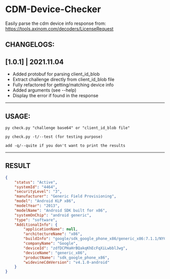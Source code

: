 # CDM-Device-Checker

Easily parse the cdm device info response from: https://tools.axinom.com/decoders/LicenseRequest

## CHANGELOGS:

## [1.0.1] | 2021.11.04
- Added protobuf for parsing client_id_blob
- Extract challenge directly from client_id_blob file
- Fully refactored for getting/matching device info
- Added arguments (see --help)
- Display the error if found in the response
----

## USAGE:
```
py check.py "challenge base64" or "client_id_blob file"  

py check.py -t/--test (for testing purpose)

add -q/--quite if you don't want to print the results
```
----

## RESULT
```json
{
    "status": "Active",
    "systemId": "4464",
    "securityLevel": "3",
    "manufacturer": "Generic Field Provisioning",
    "model": "Android KLP x86",
    "modelYear": "2013",
    "modelName": "Android SDK built for x86",
    "systemOnChip": "android generic",
    "type": "software",
    "AdditionalInfo": {
        "applicationName": null,
        "architectureName": "x86",
        "buildInfo": "google/sdk_google_phone_x86/generic_x86:7.1.1/NYC/5464897:userdebug/test-keys",
        "companyName": "Google",
        "deviceId": "zdfDCPHaHrBQakqKhEcFqXiLwbblJwg",
        "deviceName": "generic_x86",
        "productName": "sdk_google_phone_x86",
        "widevineCdmVersion": "v4.1.0-android"
    }
}
```
